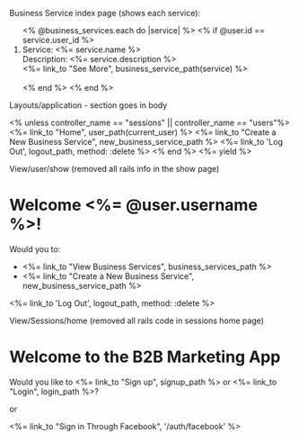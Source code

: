 Business Service index page (shows each service):

<ol>
<% @business_services.each do |service| %>
  <% if @user.id == service.user_id %>
      <li> Service: <%= service.name %><br>
      Description: <%= service.description %><br>
      <%= link_to "See More", business_service_path(service) %> </li>
      <br>
  <% end %>
<% end %>
</ol>



Layouts/application - section goes in body

  <% unless controller_name == "sessions" || controller_name == "users"%>
    <%= link_to "Home",  user_path(current_user) %>
    <%= link_to "Create a New Business Service", new_business_service_path %>
    <%= link_to 'Log Out', logout_path, method: :delete %>
  <% end %>
    <%= yield %>


View/user/show (removed all rails info in the show page)

<h1>Welcome <%= @user.username %>!</h1>

<p> Would you to: 

<ul>
<li><%= link_to "View Business Services", business_services_path %></li>
<li><%= link_to "Create a New Business Service", new_business_service_path %> </li> 

</ul>
</p>

 <%= link_to 'Log Out', logout_path, method: :delete %>



View/Sessions/home (removed all rails code in sessions home page)

<h1>Welcome to the B2B Marketing App</h1>

<p>Would you like to <%= link_to "Sign up", signup_path %> or <%= link_to "Login", login_path %>? </p>

or

<%= link_to "Sign in Through Facebook", '/auth/facebook' %>

